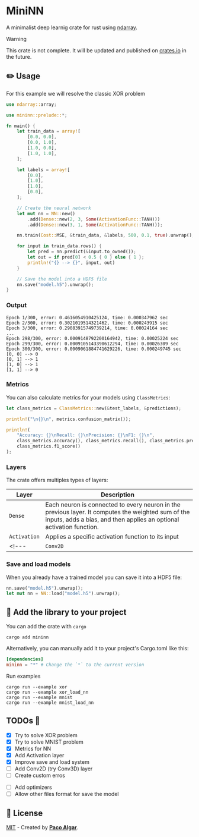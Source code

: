 # MiniNN

A minimalist deep learnig crate for rust using [ndarray](https://docs.rs/ndarray/latest/ndarray/).

> [!WARNING]
> This crate is not complete. It will be updated and published on [crates.io](https://crates.io/) in the future.

## ✏️ Usage

For this example we will resolve the classic XOR problem

```rust
use ndarray::array;

use mininn::prelude::*;

fn main() {
    let train_data = array![
        [0.0, 0.0],
        [0.0, 1.0],
        [1.0, 0.0],
        [1.0, 1.0],
    ];

    let labels = array![
        [0.0],
        [1.0],
        [1.0],
        [0.0],
    ];

    // Create the neural network
    let mut nn = NN::new()
        .add(Dense::new(2, 3, Some(ActivationFunc::TANH)))
        .add(Dense::new(3, 1, Some(ActivationFunc::TANH)));

    nn.train(Cost::MSE, &train_data, &labels, 500, 0.1, true).unwrap();

    for input in train_data.rows() {
        let pred = nn.predict(&input.to_owned());
        let out = if pred[0] < 0.5 { 0 } else { 1 };
        println!("{} --> {}", input, out)
    }

    // Save the model into a HDF5 file
    nn.save("model.h5").unwrap();
}
```

### Output

```terminal
Epoch 1/300, error: 0.4616054910425124, time: 0.000347962 sec
Epoch 2/300, error: 0.3021019514321462, time: 0.000243915 sec
Epoch 3/300, error: 0.29083915749739214, time: 0.00024164 sec
...
Epoch 298/300, error: 0.0009148792200164942, time: 0.00025224 sec
Epoch 299/300, error: 0.0009105143390612294, time: 0.00026309 sec
Epoch 300/300, error: 0.0009061884741629226, time: 0.000249745 sec
[0, 0] --> 0
[0, 1] --> 1
[1, 0] --> 1
[1, 1] --> 0
```

### Metrics

You can also calculate metrics for your models using `ClassMetrics`:

```rust
let class_metrics = ClassMetrics::new(&test_labels, &predictions);

println!("\n{}\n", metrics.confusion_matrix());

println!(
    "Accuracy: {}\nRecall: {}\nPrecision: {}\nF1: {}\n",
    class_metrics.accuracy(), class_metrics.recall(), class_metrics.precision(),
    class_metrics.f1_score()
);
```

### Layers

The crate offers multiples types of layers:

| Layer    | Description                         |
|----------|-------------------------------------|
| `Dense`         | Each neuron is connected to every neuron in the previous layer. It computes the weighted sum of the inputs, adds a bias, and then applies an optional activation function.       |
| `Activation`    | Applies a specific activation function to its input                       |
<!---| `Conv2D`        | Cell 8                       |--->

### Save and load models

When you already have a trained model you can save it into a HDF5 file:

```rust
nn.save("model.h5").unwrap();
let mut nn = NN::load("model.h5").unwrap();
```

## 📖 Add the library to your project

You can add the crate with `cargo`

```terminal
cargo add mininn
```

Alternatively, you can manually add it to your project's Cargo.toml like this:

```toml
[dependencies]
mininn = "*" # Change the `*` to the current version
```

<!-- ## 💻 Contributing

If you want to add new features to the libray, you need to follow this steps.

Clone this repository

```terminal
git clone https://github.com/Pacatro/mininn.git
cd mininn
```
``` -->

Run examples

```terminal
cargo run --example xor
cargo run --example xor_load_nn
cargo run --example mnist
cargo run --example mnist_load_nn
```

## TODOs 🏁

- [x] Try to solve XOR problem
- [x] Try to solve MNIST problem
- [x] Metrics for NN
- [x] Add Activation layer
- [x] Improve save and load system
- [ ] Add Conv2D (try Conv3D) layer
- [ ] Create custom erros
<!-- CAN BE PUBLISH -->
- [ ] Add optimizers
- [ ] Allow other files format for save the model

## 🔑 License

[MIT](https://opensource.org/license/mit/) - Created by [**Paco Algar**](https://github.com/Pacatro).
